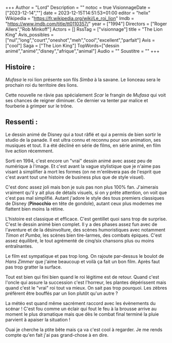 +++
Author = "Lord"
Description = ""
notoc = true
VisionnageDate = ["2023-12-14",""]
date = 2023-12-15T14:51:53+01:00
editor = "helix"
Wikipedia = "https://fr.wikipedia.org/wiki/Le_roi_lion"
Imdb = "https://www.imdb.com/title/tt0110357/"
year = ["1994"]
Directors = ["Roger Allers","Rob Minkoff"]
Actors = []
RssTag = ["visionnage"]
title = "The Lion King"
Avis_possibles = ["nul","long","court","oneshot","meh","cool","excellent","parfait"]
Avis = ["cool"] 
Saga = ["The Lion King"]
TopWords=["dessin animé","animé","disney","afrique","animal"]
Audio = ""
Soustitre = ""
+++
## Histoire : 
*Mufasa* le roi lion présente son fils *Simba* à la savane.
Le lionceau sera le prochain roi du territoire des lions.

Cette nouvelle ne râvie pas spécialement *Scar* le frangin de *Mufasa* qui voit ses chances de reigner diminuer.
Ce dernier va tenter par malice et fourberie à grimper sur le trône.

## Ressenti :
Le dessin animé de Disney qui a tout râflé et qui a permis de bien sortir le studio de la panade.
Il est ultra connu et reconnu pour son animation, ses musiques et tout.
Il a été décliné en série de films, en série animé, en film live action récemment.

Sorti en 1994, c'est encore un "vrai" dessin animé avec assez peu de numérique à l'image.
Et c'est avant la vague stylistique que je n'aime pas visant à simplifier à mort les formes (on ne m'enlèvera pas de l'esprit que c'est avant tout une histoire de business plus que de style visuel).

C'est donc assez joli mais bon je suis pas non plus 100% fan.
J'aimerais vraiment qu'il y ait plus de détails visuels, si on y prête attention, on voit que c'est pas mal simplifié.
Autant j'adore le style des tous premiers classiques de Disney (**Pinocchio** en tête de gondole), autant ceux plus modernes me flattent bien moins la rétine.

L'histoire est classique et efficace.
C'est gentillet quoi sans trop de surprise.
C'est le dessin animé bien complet.
Il y a des phases assez fun avec de l'aventure et de la désinvolture, des scènes humoristiques avec notamment *Timon et Pumba*, les scènes bien tire-larmes, des combats épiques.
C'est assez équilibré, le tout agrémenté de cinq/six chansons plus ou moins entraînantes.

Le film est sympatique et pas trop long.
On rajoute par-dessus le boulot de *Hans Zimmer* que j'aime beaucoup et voilà ça fait un bon film.
Après faut pas trop gratter la surface.

Tout est bien qui fini bien quand le roi légitime est de retour.
Quand c'est l'oncle qui assure la succession c'est l'horreur, les plantes dépérissent mais quand c'est le "vrai" roi tout va mieux.
On sait pas trop pourquoi.
Les zèbres préfèrent être bouffés par un lion plutôt qu'un autre ?

La météo est quand même sacrément raccord avec les évènements du scénar !
C'est fou comme un éclair qui fout le feu à la brousse arrive au moment le plus dramatique mais que dès le combat final terminé la pluie parvient à apaiser la situation !

Ouai je cherche la ptite bête mais ça va c'est cool à regarder.
Je me rends compte qu'en fait j'ai pas grand-chose à en dire.

